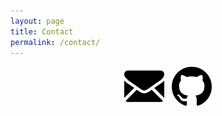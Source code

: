 ```yaml
---
layout: page
title: Contact
permalink: /contact/
---
```


<center>
<a style="text-decoration:none" href="mailto:stellar.shinj@gmail.com"><img src="/assets/img/email.png"></a>&nbsp;&nbsp;
<a style="text-decoration:none" href="https://github.com/stellarshin"><img src ="/assets/img/github-logo.png"></a>
</center>
